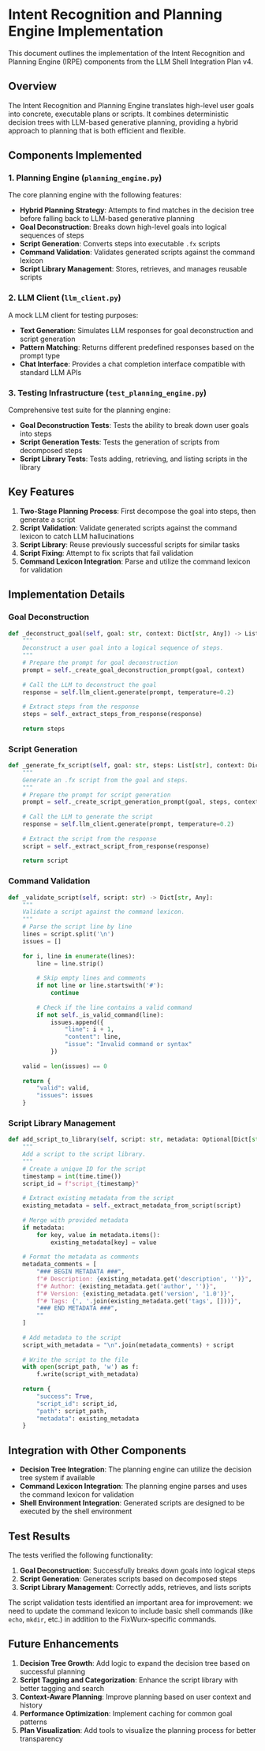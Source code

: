 # Intent Recognition and Planning Engine Implementation

This document outlines the implementation of the Intent Recognition and Planning Engine (IRPE) components from the LLM Shell Integration Plan v4.

## Overview

The Intent Recognition and Planning Engine translates high-level user goals into concrete, executable plans or scripts. It combines deterministic decision trees with LLM-based generative planning, providing a hybrid approach to planning that is both efficient and flexible.

## Components Implemented

### 1. Planning Engine (`planning_engine.py`)

The core planning engine with the following features:

- **Hybrid Planning Strategy**: Attempts to find matches in the decision tree before falling back to LLM-based generative planning
- **Goal Deconstruction**: Breaks down high-level goals into logical sequences of steps
- **Script Generation**: Converts steps into executable `.fx` scripts
- **Command Validation**: Validates generated scripts against the command lexicon
- **Script Library Management**: Stores, retrieves, and manages reusable scripts

### 2. LLM Client (`llm_client.py`)

A mock LLM client for testing purposes:

- **Text Generation**: Simulates LLM responses for goal deconstruction and script generation
- **Pattern Matching**: Returns different predefined responses based on the prompt type
- **Chat Interface**: Provides a chat completion interface compatible with standard LLM APIs

### 3. Testing Infrastructure (`test_planning_engine.py`)

Comprehensive test suite for the planning engine:

- **Goal Deconstruction Tests**: Tests the ability to break down user goals into steps
- **Script Generation Tests**: Tests the generation of scripts from decomposed steps
- **Script Library Tests**: Tests adding, retrieving, and listing scripts in the library

## Key Features

1. **Two-Stage Planning Process**: First decompose the goal into steps, then generate a script
2. **Script Validation**: Validate generated scripts against the command lexicon to catch LLM hallucinations
3. **Script Library**: Reuse previously successful scripts for similar tasks
4. **Script Fixing**: Attempt to fix scripts that fail validation
5. **Command Lexicon Integration**: Parse and utilize the command lexicon for validation

## Implementation Details

### Goal Deconstruction

```python
def _deconstruct_goal(self, goal: str, context: Dict[str, Any]) -> List[str]:
    """
    Deconstruct a user goal into a logical sequence of steps.
    """
    # Prepare the prompt for goal deconstruction
    prompt = self._create_goal_deconstruction_prompt(goal, context)
    
    # Call the LLM to deconstruct the goal
    response = self.llm_client.generate(prompt, temperature=0.2)
    
    # Extract steps from the response
    steps = self._extract_steps_from_response(response)
    
    return steps
```

### Script Generation

```python
def _generate_fx_script(self, goal: str, steps: List[str], context: Dict[str, Any]) -> str:
    """
    Generate an .fx script from the goal and steps.
    """
    # Prepare the prompt for script generation
    prompt = self._create_script_generation_prompt(goal, steps, context)
    
    # Call the LLM to generate the script
    response = self.llm_client.generate(prompt, temperature=0.2)
    
    # Extract the script from the response
    script = self._extract_script_from_response(response)
    
    return script
```

### Command Validation

```python
def _validate_script(self, script: str) -> Dict[str, Any]:
    """
    Validate a script against the command lexicon.
    """
    # Parse the script line by line
    lines = script.split('\n')
    issues = []
    
    for i, line in enumerate(lines):
        line = line.strip()
        
        # Skip empty lines and comments
        if not line or line.startswith('#'):
            continue
        
        # Check if the line contains a valid command
        if not self._is_valid_command(line):
            issues.append({
                "line": i + 1,
                "content": line,
                "issue": "Invalid command or syntax"
            })
    
    valid = len(issues) == 0
    
    return {
        "valid": valid,
        "issues": issues
    }
```

### Script Library Management

```python
def add_script_to_library(self, script: str, metadata: Optional[Dict[str, Any]] = None) -> Dict[str, Any]:
    """
    Add a script to the script library.
    """
    # Create a unique ID for the script
    timestamp = int(time.time())
    script_id = f"script_{timestamp}"
    
    # Extract existing metadata from the script
    existing_metadata = self._extract_metadata_from_script(script)
    
    # Merge with provided metadata
    if metadata:
        for key, value in metadata.items():
            existing_metadata[key] = value
    
    # Format the metadata as comments
    metadata_comments = [
        "### BEGIN METADATA ###",
        f"# Description: {existing_metadata.get('description', '')}",
        f"# Author: {existing_metadata.get('author', '')}",
        f"# Version: {existing_metadata.get('version', '1.0')}",
        f"# Tags: {', '.join(existing_metadata.get('tags', []))}",
        "### END METADATA ###",
        ""
    ]
    
    # Add metadata to the script
    script_with_metadata = "\n".join(metadata_comments) + script
    
    # Write the script to the file
    with open(script_path, 'w') as f:
        f.write(script_with_metadata)
    
    return {
        "success": True,
        "script_id": script_id,
        "path": script_path,
        "metadata": existing_metadata
    }
```

## Integration with Other Components

- **Decision Tree Integration**: The planning engine can utilize the decision tree system if available
- **Command Lexicon Integration**: The planning engine parses and uses the command lexicon for validation
- **Shell Environment Integration**: Generated scripts are designed to be executed by the shell environment

## Test Results

The tests verified the following functionality:

1. **Goal Deconstruction**: Successfully breaks down goals into logical steps
2. **Script Generation**: Generates scripts based on decomposed steps
3. **Script Library Management**: Correctly adds, retrieves, and lists scripts

The script validation tests identified an important area for improvement: we need to update the command lexicon to include basic shell commands (like `echo`, `mkdir`, etc.) in addition to the FixWurx-specific commands.

## Future Enhancements

1. **Decision Tree Growth**: Add logic to expand the decision tree based on successful planning
2. **Script Tagging and Categorization**: Enhance the script library with better tagging and search
3. **Context-Aware Planning**: Improve planning based on user context and history
4. **Performance Optimization**: Implement caching for common goal patterns
5. **Plan Visualization**: Add tools to visualize the planning process for better transparency
